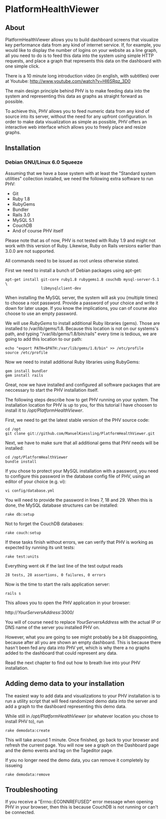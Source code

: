 # PlatformHealthViewer

## About

PlatformHealthViewer allows you to build dashboard screens that visualize key
performance data from any kind of internet service. If, for example, you would
like to display the number of logins on your website as a line graph, all you
need to do is to feed this data into the system using simple HTTP requests, and
place a graph that represents this data on the dashboard with one simple click.

There is a 10 minute long introduction video (in english, with subtitles) over
at Youtube: http://www.youtube.com/watch?v=HI6SRqz_3D0

The main design principle behind PHV is to make feeding data into the system
and representing this data as graphs as straight forward as possible.

To achieve this, PHV allows you to feed numeric data from any kind of source
into its server, without the need for any upfront configuration.
In order to make data visualization as simple as possible, PHV offers an
interactive web interface which allows you to freely place and resize graphs.


## Installation

### Debian GNU/Linux 6.0 Squeeze

Assuming that we have a base system with at least the "Standard system
utilities" collection installed, we need the following extra software to
run PHV:

 * Git
 * Ruby 1.8
 * RubyGems
 * Bundler
 * Rails 3.0
 * MySQL 5.1
 * CouchDB
 * And of course PHV itself

Please note that as of now, PHV is not tested with Ruby 1.9 and might not work
with this version of Ruby. Likewise, Ruby on Rails versions earlier than 3.0.0
are not supported.

All commands need to be issued as root unless otherwise stated.

First we need to install a bunch of Debian packages using apt-get:

	apt-get install git-core ruby1.8 rubygems1.8 couchdb mysql-server-5.1 \
	                libmysqlclient-dev

When installing the MySQL server, the system will ask you (multiple times) to
choose a root password. Provide a password of your choice and write it down for
later usage. If you know the implications, you can of course also choose to use
an empty password.

We will use _RubyGems_ to install additional Ruby libraries (gems). Those are
installed to /var/lib/gems/1.8. Because this location is not on our systems's
path, and typing "/var/lib/gems/1.8/bin/rails" every time is tedious, we are
going to add this location to our path:

	echo "export PATH=$PATH:/var/lib/gems/1.8/bin" >> /etc/profile
	source /etc/profile

Now we need to install additional Ruby libraries using RubyGems:

	gem install bundler
	gem install rails

Great, now we have installed and configured all software packages that are
neccessary to start the PHV installation itself.

The following steps describe how to get PHV running on your system. The
installation location for PHV is up to you, for this tutorial I have choosen
to install it to _/opt/PlatformHealthViewer_.

First, we need to get the latest stable version of the PHV source code:

	cd /opt
	git clone git://github.com/ManuelKiessling/PlatformHealthViewer.git

Next, we have to make sure that all additional gems that PHV needs will be
installed:

	cd /opt/PlatformHealthViewer
	bundle install

If you chose to protect your MySQL installation with a password, you need to
configure this password in the database config file of PHV, using an editor of
your choice (e.g. vi):

	vi config/database.yml
	
You will need to provide the password in lines 7, 18 and 29. When this is done,
the MySQL database structures can be installed:

	rake db:setup
	
Not to forget the CouchDB databases:

	rake couch:setup

If these tasks finish without errors, we can verify that PHV is working as
expected by running its unit tests:

	rake test:units

Everything went ok if the last line of the test output reads

	28 tests, 28 assertions, 0 failures, 0 errors

Now is the time to start the rails application server:

	rails s
	
This allows you to open the PHV application in your browser:

http://_YourServersAddress_:3000/

You will of course need to replace _YourServersAddress_ with the actual IP or
DNS name of the server you installed PHV on.

However, what you are going to see might probably be a bit disappointing,
because after all you are shown an empty dashboard. This is because there
hasn't been fed any data into PHV yet, which is why there a no graphs added
to the dashboard that could represent any data.

Read the next chapter to find out how to breath live into your PHV
installation.


## Adding demo data to your installation

The easiest way to add data and visualizations to your PHV installation is to
run a utility script that will feed randomized demo data into the server and
add a graph to the dashboard representing this demo data.

While still in _/opt/PlatformHealthViewer_ (or whatever location you chose to
install PHV to), run

	rake demodata:create

This will take around 1 minute. Once finished, go back to your browser and
refresh the current page. You will now see a graph on the Dashboard page and
the demo events and tag on the Tageditor page.

If you no longer need the demo data, you can remove it completely by issueing

	rake demodata:remove


## Troubleshooting

If you receive a "Errno::ECONNREFUSED" error message when opening PHV in your
browser, then this is because CouchDB is not running or can't be connected.

